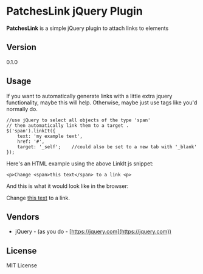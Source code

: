 PatchesLink jQuery Plugin
=====

**PatchesLink** is a simple jQuery plugin to attach links to elements

## Version ##
0.1.0

## Usage ##
If you want to automatically generate links with a little extra jquery functionality, maybe this will help. Otherwise, maybe just use <a> tags like you'd normally do.
	
	//use jQuery to select all objects of the type 'span' 
    // then automatically link them to a target .
	$('span').linkIt({
    	text: 'my example text',
		href: '#',
		target: '_self';	//could also be set to a new tab with '_blank'
    });
	
	
Here's an HTML example using the above LinkIt js snippet:

    <p>Change <span>this text</span> to a link <p>

And this is what it would look like in the browser:

Change [this text]('#') to a link.

## Vendors ##
* jQuery - (as you do - [https://jquery.com](https://jquery.com))

## License ##
MIT License